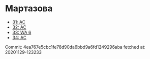 # Мартазова
- [31: AC](31.md)
- [32: AC](32.md)
- [33: WA 6](33.md)
- [34: AC](34.md)

Commit: 4ea767e5cbc1fe78d90da6bbd9a6fd1249296aba
 fetched at: 20201129-123233

